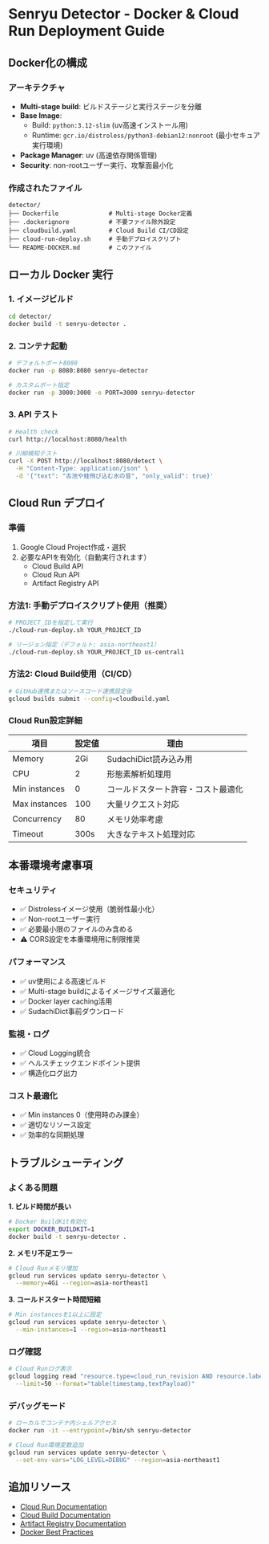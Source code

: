# Senryu Detector - Docker & Cloud Run Deployment Guide

## Docker化の構成

### アーキテクチャ
- **Multi-stage build**: ビルドステージと実行ステージを分離
- **Base Image**:
  - Build: `python:3.12-slim` (uv高速インストール用)
  - Runtime: `gcr.io/distroless/python3-debian12:nonroot` (最小セキュア実行環境)
- **Package Manager**: uv (高速依存関係管理)
- **Security**: non-rootユーザー実行、攻撃面最小化

### 作成されたファイル

```
detector/
├── Dockerfile              # Multi-stage Docker定義
├── .dockerignore           # 不要ファイル除外設定
├── cloudbuild.yaml         # Cloud Build CI/CD設定
├── cloud-run-deploy.sh     # 手動デプロイスクリプト
└── README-DOCKER.md        # このファイル
```

## ローカル Docker 実行

### 1. イメージビルド
```bash
cd detector/
docker build -t senryu-detector .
```

### 2. コンテナ起動
```bash
# デフォルトポート8080
docker run -p 8080:8080 senryu-detector

# カスタムポート指定
docker run -p 3000:3000 -e PORT=3000 senryu-detector
```

### 3. API テスト
```bash
# Health check
curl http://localhost:8080/health

# 川柳検知テスト
curl -X POST http://localhost:8080/detect \
  -H "Content-Type: application/json" \
  -d '{"text": "古池や蛙飛び込む水の音", "only_valid": true}'
```

## Cloud Run デプロイ

### 準備
1. Google Cloud Project作成・選択
2. 必要なAPIを有効化（自動実行されます）
   - Cloud Build API
   - Cloud Run API
   - Artifact Registry API

### 方法1: 手動デプロイスクリプト使用（推奨）

```bash
# PROJECT_IDを指定して実行
./cloud-run-deploy.sh YOUR_PROJECT_ID

# リージョン指定（デフォルト: asia-northeast1）
./cloud-run-deploy.sh YOUR_PROJECT_ID us-central1
```

### 方法2: Cloud Build使用（CI/CD）

```bash
# GitHub連携またはソースコード連携設定後
gcloud builds submit --config=cloudbuild.yaml
```

### Cloud Run設定詳細

| 項目 | 設定値 | 理由 |
|------|--------|------|
| Memory | 2Gi | SudachiDict読み込み用 |
| CPU | 2 | 形態素解析処理用 |
| Min instances | 0 | コールドスタート許容・コスト最適化 |
| Max instances | 100 | 大量リクエスト対応 |
| Concurrency | 80 | メモリ効率考慮 |
| Timeout | 300s | 大きなテキスト処理対応 |

## 本番環境考慮事項

### セキュリティ
- ✅ Distrolessイメージ使用（脆弱性最小化）
- ✅ Non-rootユーザー実行
- ✅ 必要最小限のファイルのみ含める
- ⚠️ CORS設定を本番環境用に制限推奨

### パフォーマンス
- ✅ uv使用による高速ビルド
- ✅ Multi-stage buildによるイメージサイズ最適化
- ✅ Docker layer caching活用
- ✅ SudachiDict事前ダウンロード

### 監視・ログ
- ✅ Cloud Logging統合
- ✅ ヘルスチェックエンドポイント提供
- ✅ 構造化ログ出力

### コスト最適化
- ✅ Min instances 0（使用時のみ課金）
- ✅ 適切なリソース設定
- ✅ 効率的な同期処理

## トラブルシューティング

### よくある問題

**1. ビルド時間が長い**
```bash
# Docker BuildKit有効化
export DOCKER_BUILDKIT=1
docker build -t senryu-detector .
```

**2. メモリ不足エラー**
```bash
# Cloud Runメモリ増加
gcloud run services update senryu-detector \
  --memory=4Gi --region=asia-northeast1
```

**3. コールドスタート時間短縮**
```bash
# Min instancesを1以上に設定
gcloud run services update senryu-detector \
  --min-instances=1 --region=asia-northeast1
```

### ログ確認
```bash
# Cloud Runログ表示
gcloud logging read "resource.type=cloud_run_revision AND resource.labels.service_name=senryu-detector" \
  --limit=50 --format="table(timestamp,textPayload)"
```

### デバッグモード
```bash
# ローカルでコンテナ内シェルアクセス
docker run -it --entrypoint=/bin/sh senryu-detector

# Cloud Run環境変数追加
gcloud run services update senryu-detector \
  --set-env-vars="LOG_LEVEL=DEBUG" --region=asia-northeast1
```

## 追加リソース

- [Cloud Run Documentation](https://cloud.google.com/run/docs)
- [Cloud Build Documentation](https://cloud.google.com/build/docs)
- [Artifact Registry Documentation](https://cloud.google.com/artifact-registry/docs)
- [Docker Best Practices](https://docs.docker.com/develop/dev-best-practices/)
